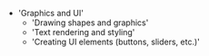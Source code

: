 



  - 'Graphics and UI'
    - 'Drawing shapes and graphics'
    - 'Text rendering and styling'
    - 'Creating UI elements (buttons, sliders, etc.)'
